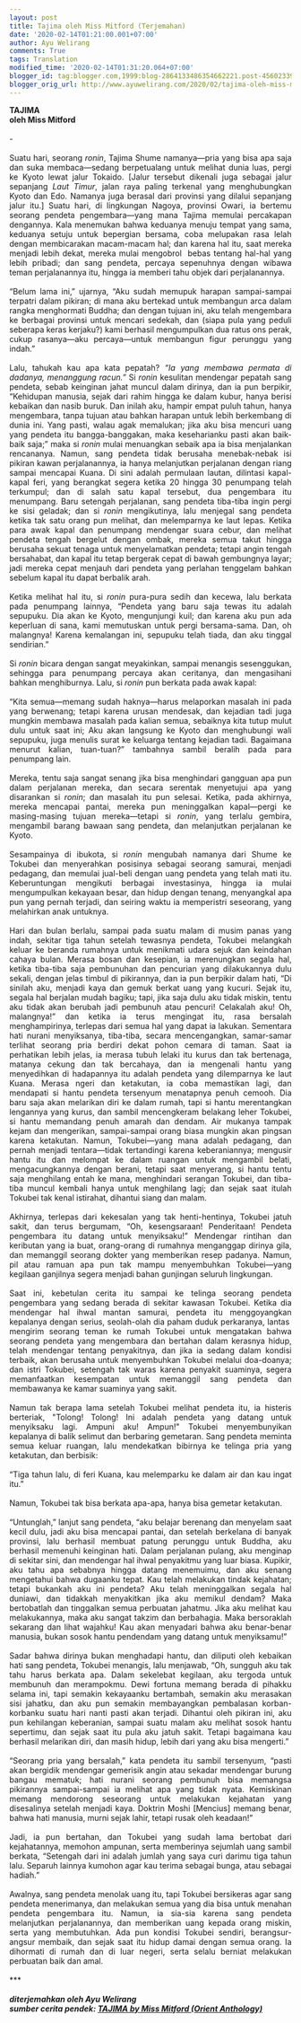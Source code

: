 ```yaml
---
layout: post
title: Tajima oleh Miss Mitford (Terjemahan)
date: '2020-02-14T01:21:00.001+07:00'
author: Ayu Welirang
comments: True
tags: Translation
modified_time: '2020-02-14T01:31:20.064+07:00'
blogger_id: tag:blogger.com,1999:blog-2864133486354662221.post-4560233916494081948
blogger_orig_url: http://www.ayuwelirang.com/2020/02/tajima-oleh-miss-mitford-terjemahan.html
---
```


<div style="text-align: justify;"><b><span style="font-family: inherit;">TAJIMA</span></b></div><div style="text-align: justify;"><b><span style="font-family: inherit;">oleh Miss Mitford</span></b></div><div style="text-align: justify;"><b><span style="font-family: inherit;"><br /></span></b></div><div style="text-align: justify;"><span style="font-family: inherit;">-</span></div><div style="text-align: justify;"><span style="font-family: inherit;"><br /></span></div><div style="text-align: justify;"><span style="font-family: inherit;">Suatu hari, seorang <i>ronin</i>, Tajima Shume namanya—pria yang bisa apa saja dan suka membaca—sedang berpetualang untuk melihat dunia luas, pergi ke Kyoto lewat jalur Tokaido. [Jalur tersebut dikenali juga sebagai jalur sepanjang <i>Laut Timur</i>, jalan raya paling terkenal yang menghubungkan Kyoto dan Edo. Namanya juga berasal dari provinsi yang dilalui sepanjang jalur itu.] Suatu hari, di lingkungan Nagoya, provinsi Owari, ia bertemu seorang pendeta pengembara—yang mana Tajima memulai percakapan dengannya. Kala menemukan bahwa keduanya menuju tempat yang sama, keduanya setuju untuk bepergian bersama, coba melupakan rasa lelah dengan membicarakan macam-macam hal; dan karena hal itu, saat mereka menjadi lebih dekat, mereka mulai mengobrol&nbsp; bebas tentang hal-hal yang lebih pribadi; dan sang pendeta, percaya sepenuhnya dengan wibawa teman perjalanannya itu, hingga ia memberi tahu objek dari perjalanannya.</span></div><div style="text-align: justify;"><span style="font-family: inherit;"><br /></span></div><div style="text-align: justify;"><span style="font-family: inherit;">“Belum lama ini,” ujarnya, “Aku sudah memupuk harapan sampai-sampai terpatri dalam pikiran; di mana aku bertekad untuk membangun arca dalam rangka menghormati Buddha; dan dengan tujuan ini, aku telah mengembara ke berbagai provinsi untuk mencari sedekah, dan (siapa pula yang peduli seberapa keras kerjaku?) kami berhasil mengumpulkan dua ratus ons perak, cukup rasanya—aku percaya—untuk membangun figur perunggu yang indah.”</span></div><div style="text-align: justify;"><span style="font-family: inherit;"><br /></span></div><div style="text-align: justify;"><span style="font-family: inherit;">Lalu, tahukah kau apa kata pepatah? <i>“Ia yang membawa permata di dadanya, menanggung racun.”</i> Si <i>ronin</i> kesulitan mendengar pepatah sang pendeta, sebab keinginan jahat muncul dalam dirinya, dan ia pun berpikir, “Kehidupan manusia, sejak dari rahim hingga ke dalam kubur, hanya berisi kebaikan dan nasib buruk. Dan inilah aku, hampir empat puluh tahun, hanya mengembara, tanpa tujuan atau bahkan harapan untuk lebih berkembang di dunia ini. Yang pasti, walau agak memalukan; jika aku bisa mencuri uang yang pendeta itu bangga-banggakan, maka keseharianku pasti akan baik-baik saja;” maka si <i>ronin</i> mulai menuangkan sebaik apa ia bisa menjalankan rencananya. Namun, sang pendeta tidak berusaha menebak-nebak isi pikiran kawan perjalanannya, ia hanya melanjutkan perjalanan dengan riang sampai mencapai Kuana. Di sini adalah permulaan lautan, dilintasi kapal-kapal feri, yang berangkat segera ketika 20 hingga 30 penumpang telah terkumpul; dan di salah satu kapal tersebut, dua pengembara itu menumpang. Baru setengah perjalanan, sang pendeta tiba-tiba ingin pergi ke sisi geladak; dan si <i>ronin</i> mengikutinya, lalu menjegal sang pendeta ketika tak satu orang pun melihat, dan melemparnya ke laut lepas. Ketika para awak kapal dan penumpang mendengar suara cebur, dan melihat pendeta tengah bergelut dengan ombak, mereka semua takut hingga berusaha sekuat tenaga untuk menyelamatkan pendeta; tetapi angin tengah bersahabat, dan kapal itu tetap bergerak cepat di bawah gembungnya layar; jadi mereka cepat menjauh dari pendeta yang perlahan tenggelam bahkan sebelum kapal itu dapat berbalik arah.</span></div><div style="text-align: justify;"><span style="font-family: inherit;"></span></div><a name='more'></a><span style="font-family: inherit;"><br /></span><div style="text-align: justify;"><span style="font-family: inherit;">Ketika melihat hal itu, si <i>ronin</i> pura-pura sedih dan kecewa, lalu berkata pada penumpang lainnya, “Pendeta yang baru saja tewas itu adalah sepupuku. Dia akan ke Kyoto, mengunjungi kuil; dan karena aku pun ada keperluan di sana, kami memutuskan untuk pergi bersama-sama. Dan, oh malangnya! Karena kemalangan ini, sepupuku telah tiada, dan aku tinggal sendirian.”</span></div><div style="text-align: justify;"><span style="font-family: inherit;"><br /></span></div><div style="text-align: justify;"><span style="font-family: inherit;">Si <i>ronin</i> bicara dengan sangat meyakinkan, sampai menangis sesenggukan, sehingga para penumpang percaya akan ceritanya, dan mengasihani bahkan menghiburnya. Lalu, si <i>ronin</i> pun berkata pada awak kapal:</span></div><div style="text-align: justify;"><span style="font-family: inherit;"><br /></span></div><div style="text-align: justify;"><span style="font-family: inherit;">“Kita semua—memang sudah haknya—harus melaporkan masalah ini pada yang berwenang; tetapi karena urusan mendesak, dan kejadian tadi juga mungkin membawa masalah pada kalian semua, sebaiknya kita tutup mulut dulu untuk saat ini; Aku akan langsung ke Kyoto dan menghubungi wali sepupuku, juga menulis surat ke keluarga tentang kejadian tadi. Bagaimana menurut kalian, tuan-tuan?” tambahnya sambil beralih pada para penumpang lain.</span></div><div style="text-align: justify;"><span style="font-family: inherit;"><br /></span></div><div style="text-align: justify;"><span style="font-family: inherit;">Mereka, tentu saja sangat senang jika bisa menghindari gangguan apa pun dalam perjalanan mereka, dan secara serentak menyetujui apa yang disarankan si<i> ronin</i>;&nbsp;dan masalah itu pun selesai. Ketika, pada akhirnya, mereka mencapai pantai, mereka pun meninggalkan kapal—pergi ke masing-masing tujuan mereka—tetapi si <i>ronin</i>, yang terlalu gembira, mengambil barang bawaan sang pendeta, dan melanjutkan perjalanan ke Kyoto.</span></div><div style="text-align: justify;"><span style="font-family: inherit;"><br /></span></div><div style="text-align: justify;"><span style="font-family: inherit;">Sesampainya di ibukota, si <i>ronin</i> mengubah namanya dari Shume ke Tokubei dan menyerahkan posisinya sebagai seorang samurai, menjadi pedagang, dan memulai jual-beli dengan uang pendeta yang telah mati itu. Keberuntungan mengikuti berbagai investasinya, hingga ia mulai mengumpulkan kekayaan besar, dan hidup dengan tenang, menyangkal apa pun yang pernah terjadi, dan seiring waktu ia memperistri seseorang, yang melahirkan anak untuknya.</span></div><div style="text-align: justify;"><span style="font-family: inherit;"><br /></span></div><div style="text-align: justify;"><span style="font-family: inherit;">Hari dan bulan berlalu, sampai pada suatu malam di musim panas yang indah, sekitar tiga tahun setelah tewasnya pendeta, Tokubei melangkah keluar ke beranda rumahnya untuk menikmati udara sejuk dan keindahan cahaya bulan. Merasa bosan dan kesepian, ia merenungkan segala hal, ketika tiba-tiba saja pembunuhan dan pencurian yang dilakukannya dulu sekali, dengan jelas timbul di pikirannya, dan ia pun berpikir dalam hati, “Di sinilah aku, menjadi kaya dan gemuk berkat uang yang kucuri. Sejak itu, segala hal berjalan mudah bagiku; tapi, jika saja dulu aku tidak miskin, tentu aku tidak akan berubah jadi pembunuh atau pencuri! Celakalah aku! Oh, malangnya!” dan ketika ia terus mengingat itu, rasa bersalah menghampirinya, terlepas dari semua hal yang dapat ia lakukan. Sementara hati nurani menyiksanya, tiba-tiba, secara mencengangkan, samar-samar terlihat seorang pria berdiri dekat pohon cemara di taman. Saat ia perhatikan lebih jelas, ia merasa tubuh lelaki itu kurus dan tak bertenaga, matanya cekung dan tak bercahaya, dan ia mengenali hantu yang menyedihkan di hadapannya itu adalah pendeta yang dilemparnya ke laut Kuana. Merasa ngeri dan ketakutan, ia coba memastikan lagi, dan mendapati si hantu pendeta tersenyum menatapnya penuh cemooh. Dia baru saja akan melarikan diri ke dalam rumah, tapi si hantu merentangkan lengannya yang kurus, dan sambil mencengkeram belakang leher Tokubei, si hantu memandang penuh amarah dan dendam. Air mukanya tampak kejam dan mengerikan, sampai-sampai orang biasa mungkin akan pingsan karena ketakutan. Namun, Tokubei—yang mana adalah pedagang, dan pernah menjadi tentara—tidak tertandingi karena keberaniannya; mengusir hantu itu dan melompat ke dalam ruangan untuk mengambil belati, mengacungkannya dengan berani, tetapi saat menyerang, si hantu tentu saja menghilang entah ke mana, menghindari serangan Tokubei, dan tiba-tiba muncul kembali hanya untuk menghilang lagi; dan sejak saat itulah Tokubei tak kenal istirahat, dihantui siang dan malam.</span></div><div style="text-align: justify;"><span style="font-family: inherit;"><br /></span></div><div style="text-align: justify;"><span style="font-family: inherit;">Akhirnya, terlepas dari kekesalan yang tak henti-hentinya, Tokubei jatuh sakit, dan terus bergumam, “Oh, kesengsaraan! Penderitaan! Pendeta pengembara itu datang untuk menyiksaku!” Mendengar rintihan dan keributan yang ia buat, orang-orang di rumahnya menganggap dirinya gila, dan memanggil seorang dokter yang memberikan resep padanya. Namun, pil atau ramuan apa pun tak mampu menyembuhkan Tokubei—yang kegilaan ganjilnya segera menjadi bahan gunjingan seluruh lingkungan.</span></div><div style="text-align: justify;"><span style="font-family: inherit;"><br /></span></div><div style="text-align: justify;"><span style="font-family: inherit;">Saat ini, kebetulan cerita itu sampai ke telinga seorang pendeta pengembara yang sedang berada di sekitar kawasan Tokubei. Ketika dia mendengar hal ihwal mantan samurai, pendeta itu menggoyangkan kepalanya dengan serius, seolah-olah dia paham duduk perkaranya, lantas&nbsp; mengirim seorang teman ke rumah Tokubei untuk mengatakan bahwa seorang pendeta yang mengembara dan bertahan dalam kerasnya hidup, telah mendengar tentang penyakitnya, dan jika ia sedang dalam kondisi terbaik, akan berusaha untuk menyembuhkan Tokubei melalui doa-doanya; dan istri Tokubei, setengah tak waras karena penyakit suaminya, segera memanfaatkan kesempatan untuk memanggil sang pendeta dan membawanya ke kamar suaminya yang sakit.</span></div><div style="text-align: justify;"><span style="font-family: inherit;"><br /></span></div><div style="text-align: justify;"><span style="font-family: inherit;">Namun tak berapa lama setelah Tokubei melihat pendeta itu, ia histeris berteriak, "Tolong! Tolong! Ini adalah pendeta yang datang untuk menyiksaku lagi. Ampuni aku! Ampun!" Tokubei menyembunyikan kepalanya di balik selimut dan berbaring gemetaran. Sang pendeta meminta semua keluar ruangan, lalu mendekatkan bibirnya ke telinga pria yang ketakutan, dan berbisik:</span></div><div style="text-align: justify;"><span style="font-family: inherit;"><br /></span></div><div style="text-align: justify;"><span style="font-family: inherit;">“Tiga tahun lalu, di feri Kuana, kau melemparku ke dalam air dan kau ingat itu.”</span></div><div style="text-align: justify;"><span style="font-family: inherit;"><br /></span></div><div style="text-align: justify;"><span style="font-family: inherit;">Namun, Tokubei tak bisa berkata apa-apa, hanya bisa gemetar ketakutan.</span></div><div style="text-align: justify;"><span style="font-family: inherit;"><br /></span></div><div style="text-align: justify;"><span style="font-family: inherit;">“Untunglah,” lanjut sang pendeta, “aku belajar berenang dan menyelam saat kecil dulu, jadi aku bisa mencapai pantai, dan setelah berkelana di banyak provinsi, lalu berhasil membuat patung perunggu untuk Buddha, aku berhasil memenuhi keinginan hati. Dalam perjalanan pulang, aku menginap di sekitar sini, dan mendengar hal ihwal penyakitmu yang luar biasa. Kupikir, aku tahu apa sebabnya hingga datang menemuimu, dan aku senang mengetahui bahwa dugaanku tepat. Kau telah melakukan tindak kejahatan; tetapi bukankah aku ini pendeta? Aku telah meninggalkan segala hal duniawi, dan tidakkah menyakitkan jika aku memikul dendam? Maka bertobatlah dan tinggalkan semua perbuatan jahatmu. Jika aku melihat kau melakukannya, maka aku sangat takzim dan berbahagia. Maka bersoraklah sekarang dan lihat wajahku! Kau akan menyadari bahwa aku benar-benar manusia, bukan sosok hantu pendendam yang datang untuk menyiksamu!”</span></div><div style="text-align: justify;"><span style="font-family: inherit;"><br /></span></div><div style="text-align: justify;"><span style="font-family: inherit;">Sadar bahwa dirinya bukan menghadapi hantu, dan diliputi oleh kebaikan hati sang pendeta, Tokubei menangis, lalu menjawab, “Oh, sungguh aku tak tahu harus berkata apa. Dalam sekelebat kegilaan, aku tergoda untuk membunuh dan merampokmu. Dewi fortuna memang berada di pihakku selama ini, tapi semakin kekayaanku bertambah, semakin aku merasakan sisi jahatku, dan aku pun semakin membayangkan pembalasan korban-korbanku suatu hari nanti pasti akan terjadi. Dihantui oleh pikiran ini, aku pun kehilangan keberanian, sampai suatu malam aku melihat sosok hantu sepertimu, dan sejak saat itu pula aku jatuh sakit. Tetapi bagaimana kau berhasil melarikan diri, dan masih hidup, lebih dari yang aku bisa mengerti.”</span></div><div style="text-align: justify;"><span style="font-family: inherit;"><br /></span></div><div style="text-align: justify;"><span style="font-family: inherit;">“Seorang pria yang bersalah,” kata pendeta itu sambil tersenyum, “pasti akan bergidik mendengar gemerisik angin atau sekadar mendengar burung bangau mematuk; hati nurani seorang pembunuh bisa memangsa pikirannya sampai-sampai ia melihat apa yang tidak nyata. Kemiskinan memang mendorong seseorang untuk melakukan kejahatan yang disesalinya setelah menjadi kaya. Doktrin Moshi [Mencius] memang benar, bahwa hati manusia, murni sejak lahir, tetapi rusak oleh keadaan!”</span></div><div style="text-align: justify;"><span style="font-family: inherit;"><br /></span></div><div style="text-align: justify;"><span style="font-family: inherit;">Jadi, ia pun bertahan, dan Tokubei yang sudah lama bertobat dari kejahatannya, memohon ampunan, serta memberinya sejumlah uang sambil berkata, “Setengah dari ini adalah jumlah yang saya curi darimu tiga tahun lalu. Separuh lainnya kumohon agar kau terima sebagai bunga, atau sebagai hadiah.”</span></div><div style="text-align: justify;"><span style="font-family: inherit;"><br /></span></div><div style="text-align: justify;"><span style="font-family: inherit;">Awalnya, sang pendeta menolak uang itu, tapi Tokubei bersikeras agar sang pendeta menerimanya, dan melakukan semua yang dia bisa untuk menahan pendeta pengembara itu. Namun, ia sia-sia karena sang pendeta melanjutkan perjalanannya, dan memberikan uang kepada orang miskin, serta yang membutuhkan. Ada pun kondisi Tokubei sendiri, berangsur-angsur membaik, dan sejak saat itu hidup damai dengan semua orang. Ia dihormati di rumah dan di luar negeri, serta selalu berniat melakukan perbuatan baik dan amal.</span></div><div style="text-align: justify;"><span style="font-family: inherit;"><br /></span></div><div style="text-align: justify;"><span style="font-family: inherit;">***</span></div><div style="text-align: justify;"><span style="font-family: inherit;"><br /></span></div><div style="text-align: justify;"><span style="font-family: inherit;"><b><i>diterjemahkan oleh Ayu Welirang</i></b></span></div><div style="text-align: justify;"><span style="font-family: inherit;"><b><i>sumber cerita pendek: <a href="https://www.gutenberg.org/files/2035/2035-h/2035-h.htm#link2H_4_0002">TAJIMA by Miss Mitford (Orient Anthology)</a></i></b></span></div>

